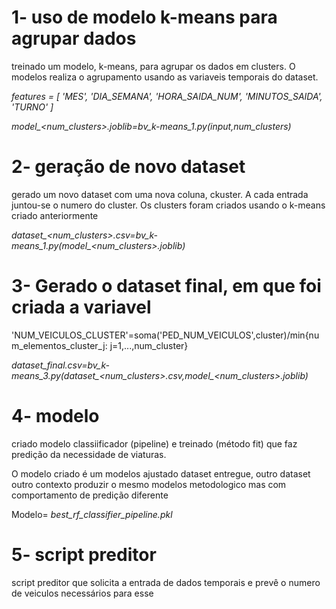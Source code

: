 


# 1- uso de modelo k-means para agrupar dados
treinado um modelo, k-means, para agrupar os dados em clusters. O modelos realiza o agrupamento usando 
as variaveis temporais  do dataset.

*features = [
        'MES', 'DIA_SEMANA',
        'HORA_SAIDA_NUM', 'MINUTOS_SAIDA', 'TURNO'
    ]*
	
*model_<num_clusters>.joblib=bv_k-means_1.py(input,num_clusters)*

# 2- geração de novo dataset 
gerado um novo dataset com uma nova coluna, ckuster. A cada entrada juntou-se o numero do cluster. 
Os clusters foram criados usando o k-means criado anteriormente


*dataset_<num_clusters>.csv=bv_k-means_1.py(model_<num_clusters>.joblib)*

# 3- Gerado o dataset final, em que foi criada a variavel 

'NUM_VEICULOS_CLUSTER'=soma('PED_NUM_VEICULOS',cluster)/min{num_elementos_cluster_j: j=1,...,num_cluster}

*dataset_final.csv=bv_k-means_3.py(dataset_<num_clusters>.csv,model_<num_clusters>.joblib)*

# 4- modelo

criado modelo classiificador (pipeline) e treinado (método fit) que faz predição da necessidade de viaturas.

O modelo criado é um modelos ajustado dataset entregue, outro dataset outro contexto produzir o mesmo modelos
metodologico mas com comportamento de predição diferente 

Modelo=
*best_rf_classifier_pipeline.pkl*

# 5- script preditor 

script preditor que solicita a entrada de dados temporais e prevê o numero de veiculos necessários para esse


